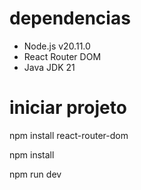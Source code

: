 # dependencias

- Node.js v20.11.0
- React Router DOM
- Java JDK 21

# iniciar projeto

npm install react-router-dom

npm install

npm run dev